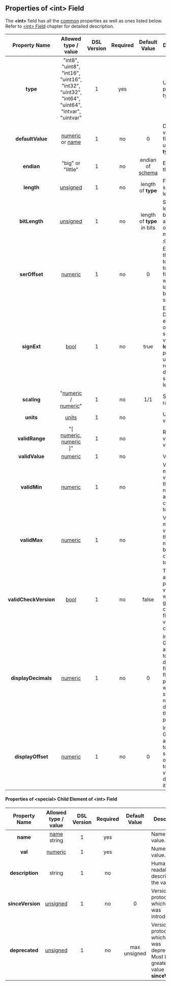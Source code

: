 ## Properties of &lt;int&gt; Field
The **&lt;int&gt;** field has all the [common](fields.md) properties as
well as ones listed below. Refer to [&lt;int&gt; Field](../fields/int.md) chapter
for detailed description. 

|Property Name|Allowed type / value|DSL Version|Required|Default Value|Description|
|:-----------:|:------------------:|:---------:|:------:|:-----------:|-----------|
|**type**|"int8", "uint8", "int16", "uint16", "int32", "uint32", "int64", "uint64", "intvar", "uintvar"|1|yes||Underlying primitive type.|
|**defaultValue**|[numeric](../intro/numeric.md) or [name](../intro/names.md)|1|no|0|Default value. Must fit the underlying **type**.|
|**endian**|"big" or "little"|1|no|endian of [schema](../schema/schema.md)|Endian of the field.|
|**length**|[unsigned](../intro/numeric.md)|1|no|length of **type**|Forced serialization length.|
|**bitLength**|[unsigned](../intro/numeric.md)|1|no|length of **type** in bits|Serialization length in bits, applicable only to a member of [&lt;bitfield&gt;](../fields/bitfield.md).|
|**serOffset**|[numeric](../intro/numeric.md)|1|no|0|Extra value that needs to be added to the field's value when the latter is being serialized.|
|**signExt**|[bool](../intro/boolean.md)|1|no|true|Enable / Disable sign extension of the signed value when **length** property is used to reduce the default serialization length.|
|**scaling**|"[numeric](../intro/numeric.md) / [numeric](../intro/numeric.md)"|1|no|1/1|Scaling ratio.|
|**units**|[units](units.md)|1|no||Units of the value.|
|**validRange**|"[ [numeric](../intro/numeric.md), [numeric](../intro/numeric.md) ]"|1|no||Range of valid values.|
|**validValue**|[numeric](../intro/numeric.md)|1|no||Valid value.|
|**validMin**|[numeric](../intro/numeric.md)|1|no||Valid minimal value. All the numbers above it are considered to be valid.|
|**validMax**|[numeric](../intro/numeric.md)|1|no||Valid maximal value. All the numbers below it are considered to be valid.|
|**validCheckVersion**|[bool](../intro/boolean.md)|1|no|false|Take into account protocol version when generating code for field's value validity check.|
|**displayDecimals**|[numeric](../intro/numeric.md)|1|no|0|Indicates to GUI analysis tools to display this field as floating point value with specified number of digits after the fraction point.|
|**displayOffset**|[numeric](../intro/numeric.md)|1|no|0|Indicates to GUI analysis tools to add specified offset value to a field's value when displaying it.|

#### Properties of &lt;special&gt; Child Element of &lt;int&gt; Field
|Property Name|Allowed type / value|DSL Version|Required|Default Value|Description|
|:-----------:|:------------------:|:---------:|:------:|:-----------:|-----------|
|**name**|[name](../intro/names.md) string|1|yes||Name of the value.|
|**val**|[numeric](../intro/numeric.md)|1|yes||Numeric value.|
|**description**|string|1|no||Human readable description of the value.|
|**sinceVersion**|[unsigned](../intro/numeric.md)|1|no|0|Version of the protocol in which value was introduced.|
|**deprecated**|[unsigned](../intro/numeric.md)|1|no|max unsigned|Version of the protocol in which value was deprecated.<br />Must be greater than value of **sinceVersion**.|

